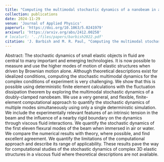 ```yaml
---
title: "Computing the multimodal stochastic dynamics of a nanobeam in a viscous fluid"
collection: publications
date: 2024-11-29
venue: 'Journal of Applied Physics'
paperurl: 'https://doi.org/10.1063/5.0241979'
arxivurl: 'https://arxiv.org/abs/2412.00258'
# localurl: '../files/papers/barbish2022.pdf'
citation: 'J. Barbish and M. R. Paul, "Computing the multimodal stochastic dynamics of a nanobeam in a viscous fluid" <i>Journal of Applied Physics</i>, vol. 136, no. 23, p. 234502, Dec. 2024.'
---
```


Abstract: The stochastic dynamics of small elastic objects in fluid are central to many important and emerging technologies. It is now possible to measure and use the higher modes of motion of elastic structures when driven by Brownian motion alone. Although theoretical descriptions exist for idealized conditions, computing the stochastic multimodal dynamics for the complex conditions of experiment is very challenging. We show that this is possible using deterministic finite element calculations with the fluctuation dissipation theorem by exploring the multimodal stochastic dynamics of a doubly-clamped nanobeam. We use a very general, and flexible, finite-element computational approach to quantify the stochastic dynamics of multiple modes simultaneously using only a single deterministic simulation. We include the experimentally relevant features of an intrinsic tension in the beam and the influence of a nearby rigid boundary on the dynamics through viscous fluid interactions. We quantify the stochastic dynamics of the first eleven flexural modes of the beam when immersed in air or water. We compare the numerical results with theory, where possible, and find excellent agreement. We quantify the limitations of the computational approach and describe its range of applicability. These results pave the way for computational studies of the stochastic dynamics of complex 3D elastic structures in a viscous fluid where theoretical descriptions are not available.
